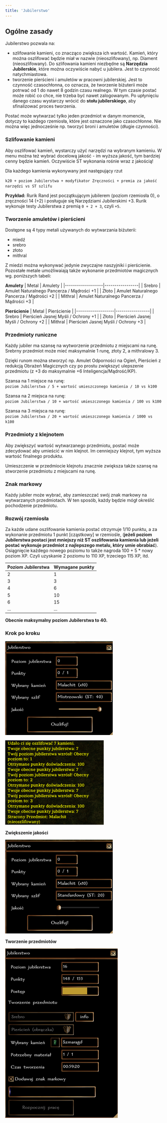 ```yaml
---
title: 'Jubilerstwo'
---
```



## Ogólne zasady

Jubilerstwo pozwala na:
- szlifowanie kamieni, co znacząco zwiększa ich wartość. Kamień, który można oszlifować będzie miał w nazwie (nieoszlifowany), np. Diament (nieoszlifowany). Do szlifowania kamieni niezbędne są **Narzędzia Jubilerskie**, które można oczywiście nabyć u jubilera. Jest to czynność natychmiastowa. 
- tworzenie pierścieni i amuletów w pracowni jubilerskiej. Jest to czynność czasochłonna, co oznacza, że tworzenie biżuterii może potrwać od 1 do nawet 8 godzin czasu realnego. W tym czasie postać może robić co chce, nie trzeba być nawet zalogowanym. Po upłynięciu danego czasu wystarczy wrócić do **stołu jubilerskiego**, aby sfinalizować proces tworzenia.

Postać może wytwarzać tylko jeden przedmiot w danym momencie, dotyczy to każdego rzemiosła, które jest oznaczone jako czasochłonne. Nie można więc jednocześnie np. tworzyć broni i amuletów (długie czynności).


### Szlifowanie kamieni

Aby oszlifować kamień, wystarczy użyć narzędzi na wybranym kamieniu. W menu można też wybrać docelową jakość - im wyższa jakość, tym bardziej cenny będzie kamień. Oczywiście ST wykonania rośnie wraz z jakością!

Dla każdego kamienia wykonywany jest następujący rzut

``k20 + poziom Jubilerstwa + modyfikator Zręczności + premia za jakość narzędzi vs ST szlifu``

**Przykład:** Rurik Rand jest początkującym jubilerem (poziom rzemiosła 0), o zręczności 14 (+2) i posługuje się Narzędziami Jubilerskimi +3. Rurik wykonuje testy Jubilerstwa z premią ``0 + 2 + 3``, czyli ``+5``.

### Tworzenie amuletów i pierścieni

Dostępne są 4 typy metali używanych do wytwarzania biżuterii:
- miedź
- srebro
- złoto
- mithral

Z miedzi można wykonywać jedynie zwyczajne naszyjniki i pierścienie. Pozostałe metale umożliwaiają także wykonanie przedmiotów magicznych wg. poniższych tabeli:

**Amulety**
| Metal | Amulety |
|-------------------|-----------------|
| Srebro            | Amulet Naturalnego Pancerza / Mądrości +1 |
| Złoto            | Amulet Naturalnego Pancerza / Mądrości +2 |
| Mithral            | Amulet Naturalnego Pancerza / Mądrości +3 |

**Pierścienie**
| Metal | Pierścienie |
|-------------------|-----------------|
| Srebro            | Pierścień Jasnej Myśli / Ochrony +1 |
| Złoto            | Pierścień Jasnej Myśli / Ochrony +2 |
| Mithral            | Pierścień Jasnej Myśli / Ochrony +3 |

### Przedmioty runiczne

Każdy jubiler ma szansę na wytworzenie przedmiotu z miejscami na runę. Srebrny przedmiot może mieć maksymalnie 1 runę, złoty 2, a mithralowy 3. 

Dzięki runom można stworzyć np. Amulet Odporności na Ogień, Pierścień z redukcją Obrażeń Magicznych czy po prostu zwiększyć ulepszenie przedmiotu (z +3 do maksymalnie +6 Inteligencja/Mądrość/KP). 

Szansa na 1 miejsce na runę:\
``poziom Jubilerstwa / 5 + wartość umieszczonego kamienia / 10 vs k100``

Szansa na 2 miejsca na runę:\
``poziom Jubilerstwa / 10 + wartość umieszczonego kamienia / 100 vs k100``

Szansa na 3 miejsca na runę:\
``poziom Jubilerstwa / 20 + wartość umieszczonego kamienia / 1000 vs k100``

### Przedmioty z klejnotem

Aby zwiększyć wartość wytwarzanego przedmiotu, postać może zdecydować aby umieścić w nim klejnot. Im cenniejszy klejnot, tym wyższa wartość finalnego produktu. 

Umieszczenie w przedmiocie klejnotu znacznie zwiększa także szansę na stworzenie przedmiotu z miejscami na runę. 

### Znak markowy

Każdy jubiler może wybrać, aby zamieszczać swój znak markowy na wytwarzanych przedmiotach. W ten sposób, każdy będzie mógł określić pochodzenie przedmiotu.

### Rozwój rzemiosła

Za każde udane oszlifowanie kamienia postać otrzymuje 1/10 punktu, a za wykonanie przedmiotu 1 punkt [cząstkowy] w rzemiośle, (**jeżeli poziom Jubilerstwa postaci jest mniejszy niż ST oszlifowania kamienia lub jeżeli postać wykonuje przedmiot z najlepszego metalu, który umie obrabiać**). Osiągnięcie każdego nowego poziomu to także nagroda 100 + 5 * nowy poziom XP. Czyli uzyskanie 2 poziomu to 110 XP, trzeciego 115 XP, itd.

| Poziom Jubilerstwa | Wymagane punkty |
|-------------------|-----------------|
| 2                 | 1               |
| 3                 | 3               |
| 4                 | 6               |
| 5                 | 10              |
| 6                 | 15              |
| ...               | ...             |

**Obecnie maksymalny poziom Jubilerstwa to 40.**

### Krok po kroku

![dialog jubilerstwo](../../static/img/wiki/wiki-rzemioslo/jubiler-1.png)

![log jubilerstwo](../../static/img/wiki/wiki-rzemioslo/jubiler-2.png)

**Zwiększenie jakości**

![dialog jubilerstwo](../../static/img/wiki/wiki-rzemioslo/jubiler-3.png)

**Tworzenie przedmiotów**

![dialog jubilerstwo](../../static/img/wiki/wiki-rzemioslo/jubiler-4.png)
